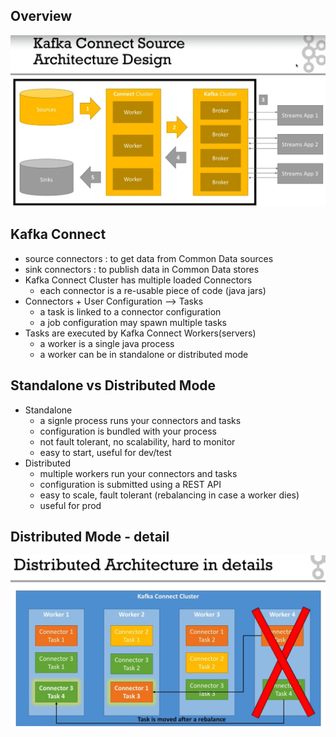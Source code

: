 ## Overview
![pic](overview.jpg)

## Kafka Connect
- source connectors :  to get data from Common Data sources
- sink connectors : to publish data in Common Data stores
- Kafka Connect Cluster has multiple loaded Connectors
    - each connector is a re-usable piece of code (java jars)
- Connectors + User Configuration --> Tasks
    - a task is linked to a connector configuration
    - a job configuration may spawn multiple tasks
- Tasks are executed by Kafka Connect Workers(servers)
    - a worker is a single java process
    - a worker can be in standalone or distributed mode

## Standalone vs Distributed Mode
- Standalone
    - a signle process runs your connectors and tasks
    - configuration is bundled with your process
    - not fault tolerant, no scalability, hard to monitor
    - easy to start, useful for dev/test
- Distributed
    - multiple workers run your connectors and tasks
    - configuration is submitted using a REST API
    - easy to scale, fault tolerant (rebalancing in case a worker dies)
    - useful for prod

## Distributed Mode - detail
![pic](distributedmode.jpg)


